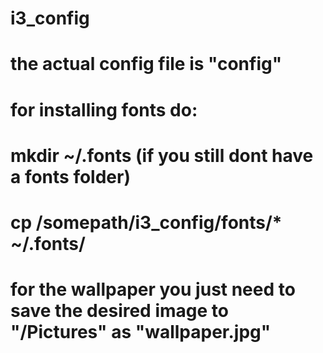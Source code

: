 # i3_config

# the actual config file is "config"

# for installing fonts do:
# mkdir ~/.fonts          (if you still dont have a fonts folder)
# cp /somepath/i3_config/fonts/* ~/.fonts/

# for the wallpaper you just need to save the desired image to "/Pictures" as "wallpaper.jpg" 
